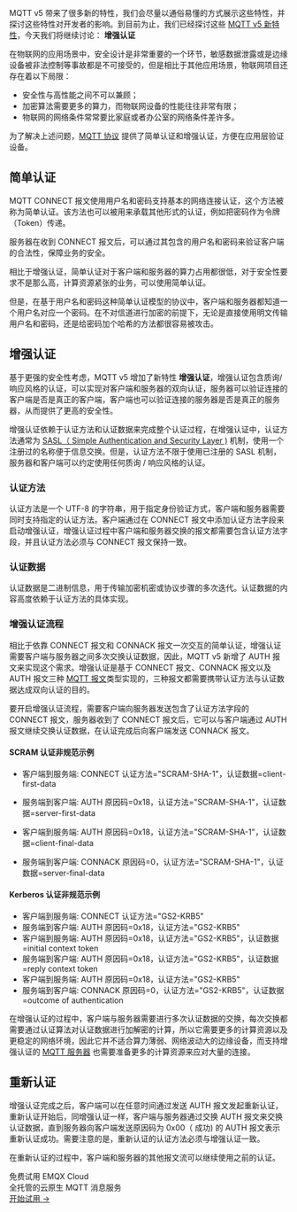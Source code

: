 MQTT v5 带来了很多新的特性，我们会尽量以通俗易懂的⽅式展示这些特性，并探讨这些特性对开发者的影响。到目前为止，我们已经探讨这些 [MQTT v5 新特性](https://www.emqx.com/zh/blog/tag/mqtt-5-特性)，今天我们将继续讨论： **增强认证** 

在物联网的应用场景中，安全设计是非常重要的一个环节，敏感数据泄露或是边缘设备被非法控制等事故都是不可接受的，但是相比于其他应用场景，物联网项目还存在着以下局限：

- 安全性与高性能之间不可以兼顾；
- 加密算法需要更多的算力，而物联网设备的性能往往非常有限；
- 物联网的网络条件常常要比家庭或者办公室的网络条件差许多。

为了解决上述问题，[MQTT 协议](https://www.emqx.com/zh/mqtt-guide) 提供了简单认证和增强认证，方便在应用层验证设备。



## 简单认证

MQTT CONNECT 报文使用用户名和密码支持基本的网络连接认证，这个方法被称为简单认证。该方法也可以被用来承载其他形式的认证，例如把密码作为令牌（Token）传递。

服务器在收到 CONNECT 报文后，可以通过其包含的用户名和密码来验证客户端的合法性，保障业务的安全。

相比于增强认证，简单认证对于客户端和服务器的算力占用都很低，对于安全性要求不是那么高，计算资源紧张的业务，可以使用简单认证。

但是，在基于用户名和密码这种简单认证模型的协议中，客户端和服务器都知道一个用户名对应一个密码。在不对信道进行加密的前提下，无论是直接使用明文传输用户名和密码，还是给密码加个哈希的方法都很容易被攻击。



## 增强认证

基于更强的安全性考虑，MQTT v5 增加了新特性 **增强认证**，增强认证包含质询/响应风格的认证，可以实现对客户端和服务器的双向认证，服务器可以验证连接的客户端是否是真正的客户端，客户端也可以验证连接的服务器是否是真正的服务器，从而提供了更高的安全性。

增强认证依赖于认证方法和认证数据来完成整个认证过程，在增强认证中，认证方法通常为 [SASL（ Simple Authentication and Security Layer )](https://zh.wikipedia.org/zh-hans/%E7%AE%80%E5%8D%95%E8%AE%A4%E8%AF%81%E4%B8%8E%E5%AE%89%E5%85%A8%E5%B1%82) 机制，使用一个注册过的名称便于信息交换。但是，认证方法不限于使用已注册的 SASL 机制，服务器和客户端可以约定使用任何质询 / 响应风格的认证。

### 认证方法

认证方法是一个 UTF-8 的字符串，用于指定身份验证方式，客户端和服务器需要同时支持指定的认证方法。客户端通过在 CONNECT 报文中添加认证方法字段来启动增强认证，增强认证过程中客户端和服务器交换的报文都需要包含认证方法字段，并且认证方法必须与 CONNECT 报文保持一致。

### 认证数据

认证数据是二进制信息，用于传输加密机密或协议步骤的多次迭代。认证数据的内容高度依赖于认证方法的具体实现。

### 增强认证流程

相比于依靠 CONNECT 报文和 CONNACK 报文一次交互的简单认证，增强认证需要客户端与服务器之间多次交换认证数据，因此，MQTT v5 新增了 AUTH 报文来实现这个需求。增强认证是基于 CONNECT 报文、CONNACK 报文以及 AUTH 报文三种 [MQTT 报文](https://www.emqx.com/zh/blog/introduction-to-mqtt-control-packets)类型实现的，三种报文都需要携带认证方法与认证数据达成双向认证的目的。

要开启增强认证流程，需要客户端向服务器发送包含了认证方法字段的 CONNECT 报文，服务器收到了 CONNECT 报文后，它可以与客户端通过 AUTH 报文继续交换认证数据，在认证完成后向客户端发送 CONNACK 报文。

#### SCRAM 认证非规范示例

+ 客户端到服务端: CONNECT 认证方法="SCRAM-SHA-1"，认证数据=client-first-data 
+ 服务端到客户端: AUTH 原因码=0x18，认证方法="SCRAM-SHA-1"，认证数据=server-first-data
+ 客户端到服务端: AUTH 原因码=0x18，认证方法="SCRAM-SHA-1"，认证数据=client-final-data

+ 服务端到客户端: CONNACK 原因码=0，认证方法="SCRAM-SHA-1"，认证数据=server-final-data

#### Kerberos 认证非规范示例

+ 客户端到服务端: CONNECT 认证方法="GS2-KRB5"
+ 服务端到客户端: AUTH 原因码=0x18，认证方法="GS2-KRB5"
+ 客户端到服务端: AUTH 原因码=0x18，认证方法="GS2-KRB5"，认证数据=initial context token
+ 服务端到客户端: AUTH 原因码=0x18，认证方法="GS2-KRB5"，认证数据=reply context token
+ 客户端到服务端: AUTH 原因码=0x18，认证方法="GS2-KRB5" 
+ 服务端到客户端: CONNACK 原因码=0，认证方法="GS2-KRB5"，认证数据=outcome of authentication

在增强认证的过程中，客户端与服务器需要进行多次认证数据的交换，每次交换都需要通过认证算法对认证数据进行加解密的计算，所以它需要更多的计算资源以及更稳定的网络环境，因此它并不适合算力薄弱、网络波动大的边缘设备，而支持增强认证的 [MQTT 服务器](https://www.emqx.com/zh/products/emqx) 也需要准备更多的计算资源来应对大量的连接。



## 重新认证

增强认证完成之后，客户端可以在任意时间通过发送 AUTH 报文发起重新认证，重新认证开始后，同增强认证一样，客户端与服务器通过交换 AUTH 报文来交换认证数据，直到服务器向客户端发送原因码为 0x00（ 成功) 的 AUTH 报文表示重新认证成功。需要注意的是，重新认证的认证方法必须与增强认证一致。

在重新认证的过程中，客户端和服务器的其他报文流可以继续使用之前的认证。


<section class="promotion">
    <div>
        免费试用 EMQX Cloud
        <div class="is-size-14 is-text-normal has-text-weight-normal">全托管的云原生 MQTT 消息服务</div>
    </div>
    <a href="https://accounts-zh.emqx.com/signup?continue=https://cloud.emqx.com/console/deployments/0?oper=new" class="button is-gradient px-5">开始试用 →</a >
</section>
